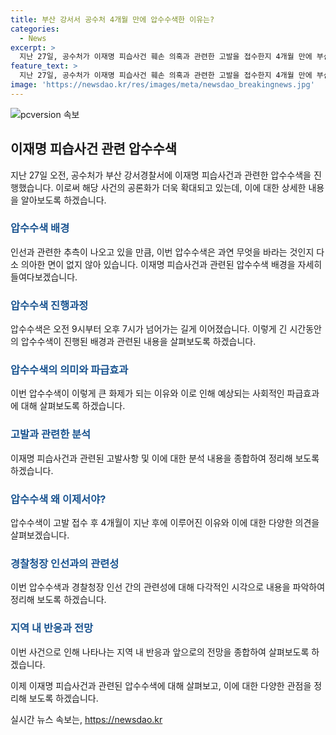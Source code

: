 ```yaml
---
title: 부산 강서서 공수처 4개월 만에 압수수색한 이유는?
categories:
  - News
excerpt: >
  지난 27일, 공수처가 이재명 피습사건 훼손 의혹과 관련한 고발을 접수한지 4개월 만에 부산 강서경찰서를 압수수색하며 관심을 끌었다. 압수수색은 경찰청장을 제외한 차관급에게 발표할 때 인선과 무관하지 않다는 추측을 불러일으켰다. 공수처는 컴퓨터와 자료를 확보하는 등 집중 조사를 실시했지만, 4개월 후의 압수수색에 대한 의문과 이를 통한 경찰 인사와의 연관성을 놓고 다양한 해석이 제시되고 있다._DECREF
feature_text: >
  지난 27일, 공수처가 이재명 피습사건 훼손 의혹과 관련한 고발을 접수한지 4개월 만에 부산 강서경찰서를 압수수색하며 관심을 끌었다. 압수수색은 경찰청장을 제외한 차관급에게 발표할 때 인선과 무관하지 않다는 추측을 불러일으켰다. 공수처는 컴퓨터와 자료를 확보하는 등 집중 조사를 실시했지만, 4개월 후의 압수수색에 대한 의문과 이를 통한 경찰 인사와의 연관성을 놓고 다양한 해석이 제시되고 있다._DECREF
image: 'https://newsdao.kr/res/images/meta/newsdao_breakingnews.jpg'
---
```


<p><img src="https://newsdao.kr/res/images/meta/newsdao_breakingnews.jpg" alt="pcversion 속보" /></p>

<h2 data-ke-size="size26">이재명 피습사건 관련 압수수색</h2>

<p data-ke-size="size16">지난 27일 오전, 공수처가 부산 강서경찰서에 이재명 피습사건과 관련한 압수수색을 진행했습니다. 이로써 해당 사건의 공론화가 더욱 확대되고 있는데, 이에 대한 상세한 내용을 알아보도록 하겠습니다.</p>

<h3><b><span style="color: #1a5490;">압수수색 배경</span></b></h3>

<p data-ke-size="size16">인선과 관련한 추측이 나오고 있을 만큼, 이번 압수수색은 과연 무엇을 바라는 것인지 다소 의아한 면이 없지 않아 있습니다. 이재명 피습사건과 관련된 압수수색 배경을 자세히 들여다보겠습니다.</p>

<h3><b><span style="color: #1a5490;">압수수색 진행과정</span></b></h3>

<p data-ke-size="size16">압수수색은 오전 9시부터 오후 7시가 넘어가는 길게 이어졌습니다. 이렇게 긴 시간동안의 압수수색이 진행된 배경과 관련된 내용을 살펴보도록 하겠습니다.</p>

<h3><b><span style="color: #1a5490;">압수수색의 의미와 파급효과</span></b></h3>

<p data-ke-size="size16">이번 압수수색이 이렇게 큰 화제가 되는 이유와 이로 인해 예상되는 사회적인 파급효과에 대해 살펴보도록 하겠습니다.</p>

<h3><b><span style="color: #1a5490;">고발과 관련한 분석</span></b></h3>

<p data-ke-size="size16">이재명 피습사건과 관련된 고발사항 및 이에 대한 분석 내용을 종합하여 정리해 보도록 하겠습니다.</p>

<h3><b><span style="color: #1a5490;">압수수색 왜 이제서야?</span></b></h3>

<p data-ke-size="size16">압수수색이 고발 접수 후 4개월이 지난 후에 이루어진 이유와 이에 대한 다양한 의견을 살펴보겠습니다.</p>

<h3><b><span style="color: #1a5490;">경찰청장 인선과의 관련성</span></b></h3>

<p data-ke-size="size16">이번 압수수색과 경찰청장 인선 간의 관련성에 대해 다각적인 시각으로 내용을 파악하여 정리해 보도록 하겠습니다.</p>

<h3><b><span style="color: #1a5490;">지역 내 반응과 전망</span></b></h3>

<p data-ke-size="size16">이번 사건으로 인해 나타나는 지역 내 반응과 앞으로의 전망을 종합하여 살펴보도록 하겠습니다.</p>

<p>이제 이재명 피습사건과 관련된 압수수색에 대해 살펴보고, 이에 대한 다양한 관점을 정리해 보도록 하겠습니다.</p>
실시간 뉴스 속보는, <a href="https://newsdao.kr" rel="dofollow">https://newsdao.kr</a>


